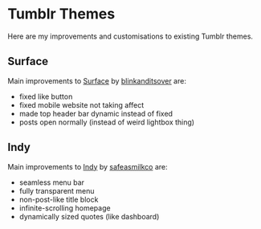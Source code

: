 Tumblr Themes
=============

Here are my improvements and customisations to existing Tumblr themes.

Surface
-------
Main improvements to 
[Surface](http://theme-cloud.co/themes/blinkanditsover/surface/)
 by 
[blinkanditsover](http://theme-cloud.co/themes/blinkanditsover/)
are:

* fixed like button
* fixed mobile website not taking affect
* made top header bar dynamic instead of fixed
* posts open normally (instead of weird lightbox thing)

Indy
----
Main improvements to
[Indy](https://www.tumblr.com/theme/38922)
 by 
[safeasmilkco](http://safeasmilk.co/)
are:

* seamless menu bar
* fully transparent menu
* non-post-like title block
* infinite-scrolling homepage
* dynamically sized quotes (like dashboard)

